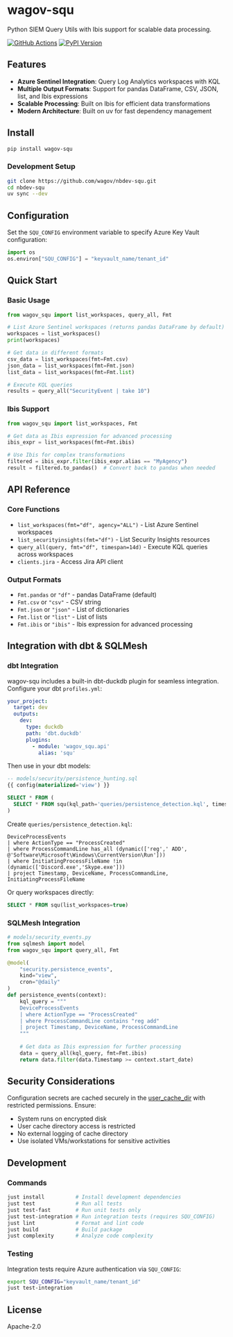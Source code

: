 # wagov-squ

Python SIEM Query Utils with Ibis support for scalable data processing.

[![GitHub Actions](https://img.shields.io/github/actions/workflow/status/wagov/nbdev-squ/release.yml.svg?logo=github)](https://github.com/wagov/nbdev-squ/actions/workflows/release.yml)
[![PyPI Version](https://img.shields.io/pypi/v/wagov-squ.svg?logo=pypi)](https://pypi.org/project/wagov-squ/)

## Features

- **Azure Sentinel Integration**: Query Log Analytics workspaces with KQL
- **Multiple Output Formats**: Support for pandas DataFrame, CSV, JSON, list, and Ibis expressions  
- **Scalable Processing**: Built on Ibis for efficient data transformations
- **Modern Architecture**: Built on uv for fast dependency management

## Install

```bash
pip install wagov-squ
```

### Development Setup
```bash
git clone https://github.com/wagov/nbdev-squ.git
cd nbdev-squ
uv sync --dev
```

## Configuration

Set the `SQU_CONFIG` environment variable to specify Azure Key Vault configuration:

```python
import os
os.environ["SQU_CONFIG"] = "keyvault_name/tenant_id"
```

## Quick Start

### Basic Usage

```python
from wagov_squ import list_workspaces, query_all, Fmt

# List Azure Sentinel workspaces (returns pandas DataFrame by default)
workspaces = list_workspaces()
print(workspaces)

# Get data in different formats
csv_data = list_workspaces(fmt=Fmt.csv)
json_data = list_workspaces(fmt=Fmt.json) 
list_data = list_workspaces(fmt=Fmt.list)

# Execute KQL queries
results = query_all("SecurityEvent | take 10")
```

### Ibis Support

```python
from wagov_squ import list_workspaces, Fmt

# Get data as Ibis expression for advanced processing
ibis_expr = list_workspaces(fmt=Fmt.ibis)

# Use Ibis for complex transformations
filtered = ibis_expr.filter(ibis_expr.alias == "MyAgency")
result = filtered.to_pandas()  # Convert back to pandas when needed
```

## API Reference

### Core Functions

- `list_workspaces(fmt="df", agency="ALL")` - List Azure Sentinel workspaces
- `list_securityinsights(fmt="df")` - List Security Insights resources  
- `query_all(query, fmt="df", timespan=14d)` - Execute KQL queries across workspaces
- `clients.jira` - Access Jira API client

### Output Formats

- `Fmt.pandas` or `"df"` - pandas DataFrame (default)
- `Fmt.csv` or `"csv"` - CSV string
- `Fmt.json` or `"json"` - List of dictionaries
- `Fmt.list` or `"list"` - List of lists  
- `Fmt.ibis` or `"ibis"` - Ibis expression for advanced processing

## Integration with dbt & SQLMesh

### dbt Integration

wagov-squ includes a built-in dbt-duckdb plugin for seamless integration. Configure your dbt `profiles.yml`:

```yaml
your_project:
  target: dev
  outputs:
    dev:
      type: duckdb
      path: 'dbt.duckdb'
      plugins:
        - module: 'wagov_squ.api'
          alias: 'squ'
```

Then use in your dbt models:

```sql
-- models/security/persistence_hunting.sql
{{ config(materialized='view') }}

SELECT * FROM (
  SELECT * FROM squ(kql_path='queries/persistence_detection.kql', timespan='14d')
)
```

Create `queries/persistence_detection.kql`:
```kql
DeviceProcessEvents
| where ActionType == "ProcessCreated" 
| where ProcessCommandLine has_all (dynamic(['reg',' ADD', @'Software\Microsoft\Windows\CurrentVersion\Run']))
| where InitiatingProcessFileName !in (dynamic(['Discord.exe','Skype.exe']))
| project Timestamp, DeviceName, ProcessCommandLine, InitiatingProcessFileName
```

Or query workspaces directly:
```sql
SELECT * FROM squ(list_workspaces=true)
```

### SQLMesh Integration

```python
# models/security_events.py
from sqlmesh import model
from wagov_squ import query_all, Fmt

@model(
    "security.persistence_events",
    kind="view",
    cron="@daily"
)
def persistence_events(context):
    kql_query = """
    DeviceProcessEvents
    | where ActionType == "ProcessCreated"
    | where ProcessCommandLine contains "reg add"
    | project Timestamp, DeviceName, ProcessCommandLine
    """
    
    # Get data as Ibis expression for further processing
    data = query_all(kql_query, fmt=Fmt.ibis)
    return data.filter(data.Timestamp >= context.start_date)
```

## Security Considerations

Configuration secrets are cached securely in the [user_cache_dir](https://platformdirs.readthedocs.io/en/latest/api.html#cache-directory) with restricted permissions. Ensure:

- System runs on encrypted disk
- User cache directory access is restricted  
- No external logging of cache directory
- Use isolated VMs/workstations for sensitive activities

## Development

### Commands

```bash
just install          # Install development dependencies
just test             # Run all tests  
just test-fast        # Run unit tests only
just test-integration # Run integration tests (requires SQU_CONFIG)
just lint             # Format and lint code
just build            # Build package
just complexity       # Analyze code complexity
```

### Testing

Integration tests require Azure authentication via `SQU_CONFIG`:

```bash
export SQU_CONFIG="keyvault_name/tenant_id"  
just test-integration
```

## License

Apache-2.0

